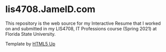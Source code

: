 # lis4708.JamelD.com

This repository is the web source for my Interactive Resume that I worked on and submitted in my LIS4708, IT Professions course (Spring 2021) at Florida State University.

Template by [HTML5 Up](https://html5up.net/)